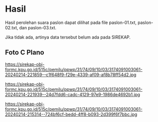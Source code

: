 # Hasil

Hasil perolehan suara paslon dapat dilihat pada file paslon-01.txt, paslon-02.txt, dan paslon-03.txt.

Jika tidak ada, artinya data tersebut belum ada pada SIREKAP.

## Foto C Plano

https://sirekap-obj-formc.kpu.go.id/515c/pemilu/ppwp/31/74/09/10/03/3174091003061-20240214-221859--c1f648f9-f29e-4339-af09-af8b78ff54d2.jpg

https://sirekap-obj-formc.kpu.go.id/515c/pemilu/ppwp/31/74/09/10/03/3174091003061-20240214-221939--24d7fdd6-cadc-4129-97e9-1986de4692b1.jpg

https://sirekap-obj-formc.kpu.go.id/515c/pemilu/ppwp/31/74/09/10/03/3174091003061-20240214-215314--724bf6cf-bedd-4ff8-b093-2d399f6f7bbc.jpg
